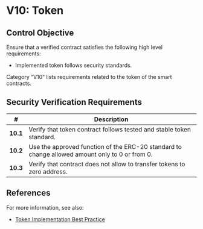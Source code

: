 # V10: Token

## Control Objective

Ensure that a verified contract satisfies the following high level requirements:
* Implemented token follows security standards.

Category “V10” lists requirements related to the token of the smart contracts.

## Security Verification Requirements

| # | Description |
| --- | --- |
| **10.1** | Verify that token contract follows tested and stable token standard. |
| **10.2** | Use the approved function of the ERC-20 standard to change allowed amount only to 0 or from 0.  |
| **10.3** | Verify that contract does not allow to transfer tokens to zero address. |


## References

For more information, see also:

* [Token Implementation Best Practice](https://consensys.github.io/smart-contract-best-practices/tokens/)
